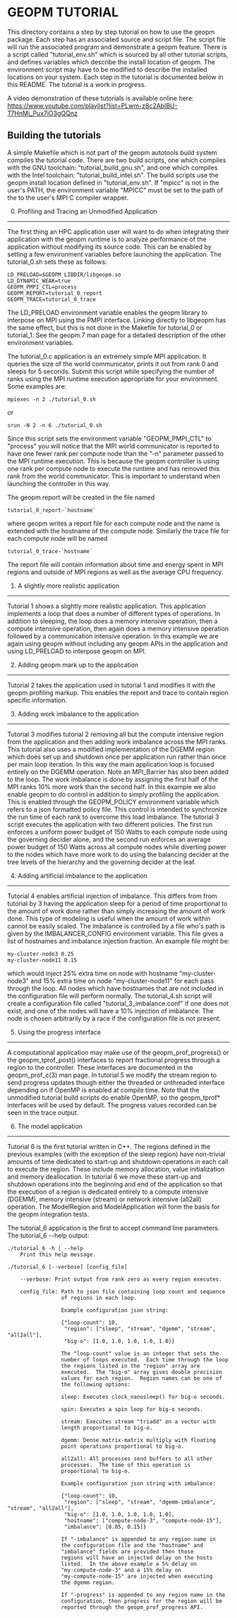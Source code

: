 GEOPM TUTORIAL
==============
This directory contains a step by step tutorial on how to use the
geopm package.  Each step has an associated source and script file.
The script file will run the associated program and demonstrate a
geopm feature.  There is a script called "tutorial_env.sh" which is
sourced by all other tutorial scripts, and defines variables which
describe the install location of geopm.  The environment script may
have to be modified to describe the installed locations on your
system.  Each step in the tutorial is documented below in this README.
The tutorial is a work in progress.

A video demonstration of these tutorials is available online here:
https://www.youtube.com/playlist?list=PLwm-z8c2AbIBU-T7HnMi_Pux7iO3gQQnz

Building the tutorials
----------------------
A simple Makefile which is not part of the geopm autotools build
system compiles the tutorial code.  There are two build scripts, one
which compiles with the GNU toolchain: "tutorial_build_gnu.sh", and
one which compiles with the Intel toolchain:
"tutorial_build_intel.sh".  The build scripts use the geopm install
location defined in "tutorial_env.sh".  If "mpicc" is not in the
user's PATH, the environment variable "MPICC" must be set to the path
of the to the user's MPI C compiler wrapper.


0. Profiling and Tracing an Unmodified Application
--------------------------------------------------
The first thing an HPC application user will want to do when
integrating their application with the geopm runtime is to analyze
performance of the application without modifying its source code.
This can be enabled by setting a few environment variables before
launching the application.  The tutorial_0.sh sets these as follows:

    LD_PRELOAD=$GEOPM_LIBDIR/libgeopm.so
    LD_DYNAMIC_WEAK=true
    GEOPM_PMPI_CTL=process
    GEOPM_REPORT=tutorial_0_report
    GEOPM_TRACE=tutorial_0_trace

The LD_PRELOAD environment variable enables the geopm library to
interpose on MPI using the PMPI interface.  Linking directly to
libgeopm has the same effect, but this is not done in the Makefile for
tutorial_0 or tutorial_1.  See the geopm.7 man page for a detailed
description of the other environment variables.

The tutorial_0.c application is an extremely simple MPI application.
It queries the size of the world communicator, prints it out from rank
0 and sleeps for 5 seconds.  Submit this script while specifying the
number of ranks using the MPI runtime execution appropriate for your
environment.  Some examples are:

    mpiexec -n 2 ./tutorial_0.sh

or

    srun -N 2 -n 6 ./tutorial_0.sh

Since this script sets the environment variable "GEOPM_PMPI_CTL" to
"process" you will notice that the MPI world communicator is reported
to have one fewer rank per compute node than the "-n" parameter passed
to the MPI runtime execution.  This is because the geopm controller is
using one rank per compute node to execute the runtime and has removed
this rank from the world communicator.  This is important to
understand when launching the controller in this way.

The geopm report will be created in the file named

    tutorial_0_report-`hostname`

where geopm writes a report file for each compute node and the name
is extended with the hostname of the compute node.  Similarly the trace
file for each compute node will be named

    tutorial_0_trace-`hostname`

The report file will contain information about time and energy spent
in MPI regions and outside of MPI regions as well as the average CPU
frequency.

1. A slightly more realistic application
----------------------------------------
Tutorial 1 shows a slightly more realistic application.  This
application implements a loop that does a number of different types of
operations.  In addition to sleeping, the loop does a memory intensive
operation, then a compute intensive operation, then again does a
memory intensive operation followed by a communication intensive
operation.  In this example we are again using geopm without including
any geopm APIs in the application and using LD_PRELOAD to interpose
geopm on MPI.

2. Adding geopm mark up to the application
------------------------------------------
Tutorial 2 takes the application used in tutorial 1 and modifies it
with the geopm profiling markup.  This enables the report and trace to
contain region specific information.

3. Adding work imbalance to the application
-------------------------------------------
Tutorial 3 modifies tutorial 2 removing all but the compute intensive
region from the application and then adding work imbalance across the
MPI ranks.  This tutorial also uses a modified implementation of the
DGEMM region which does set up and shutdown once per application run
rather than once per main loop iteration.  In this way the main
application loop is focused entirely on the DGEMM operation.  Note an
MPI_Barrier has also been added to the loop.  The work imbalance is
done by assigning the first half of the MPI ranks 10% more work than
the second half.  In this example we also enable geopm to do control
in addition to simply profiling the application.  This is enabled
through the GEOPM_POLICY environment variable which refers to a json
formatted policy file.  This control is intended to synchronize the
run time of each rank to overcome this load imbalance.  The tutorial 3
script executes the application with two different policies.  The
first run enforces a uniform power budget of 150 Watts to each compute
node using the governing decider alone, and the second run enforces an
average power budget of 150 Watts across all compute nodes while
diverting power to the nodes which have more work to do using the
balancing decider at the tree levels of the hierarchy and the
governing decider at the leaf.


4. Adding artificial imbalance to the application
-------------------------------------------------
Tutorial 4 enables artificial injection of imbalance.  This differs
from from tutorial by 3 having the application sleep for a period of
time proportional to the amount of work done rather than simply
increasing the amount of work done.  This type of modeling is useful
when the amount of work within cannot be easily scaled.  The imbalance
is controlled by a file who's path is given by the IMBALANCER_CONFIG
environment variable.  This file gives a list of hostnames and
imbalance injection fraction.  An example file might be:

    my-cluster-node3 0.25
    my-cluster-node11 0.15

which would inject 25% extra time on node with hostname
"my-cluster-node3" and 15% extra time on node "my-cluster-node11" for
each pass through the loop.  All nodes which have hostnames that are
not included in the configuration file will perform normally.  The
tutorial_4.sh script will create a configuration file called
"tutorial_3_imbalance.conf" if one does not exist, and one of the
nodes will have a 10% injection of imbalance.  The node is chosen
arbitrarily by a race if the configuration file is not present.

5. Using the progress interface
-------------------------------
A computational application may make use of the geopm_prof_progress()
or the geopm_tprof_post() interfaces to report fractional progress
through a region to the controller.  These interfaces are documented
in the geopm_prof_c(3) man page.  In tutorial 5 we modify the stream
region to send progress updates though either the threaded or
unthreaded interface depending on if OpenMP is enabled at compile
time.  Note that the unmodified tutorial build scripts do enable
OpenMP, so the geopm_tprof* interfaces will be used by default.  The
progress values recorded can be seen in the trace output.

6. The model application
------------------------
Tutorial 6 is the first tutorial written in C++.  The regions defined
in the previous examples (with the exception of the sleep region) have
non-trivial amounts of time dedicated to start-up and shutdown
operations in each call to execute the region.  These include memory
allocation, value initialization and memory deallocation.  In tutorial
6 we move these start-up and shutdown operations into the beginning
and end of the application so that the execution of a region is
dedicated entirely to a compute intensive (DGEMM), memory intensive
(stream) or network intensive (all2all) operation.  The ModelRegion
and ModelApplication will form the basis for the geopm integration
tests.

The tutorial_6 application is the first to accept command line
parameters.  The tutorial_6 --help output:

    ./tutorial_6 -h | --help
        Print this help message.

    ./tutorial_6 [--verbose] [config_file]

        --verbose: Print output from rank zero as every region executes.

        config_file: Path to json file containing loop count and sequence
                     of regions in each loop.

                     Example configuration json string:

                     {"loop-count": 10,
                      "region": ["sleep", "stream", "dgemm", "stream", "all2all"],
                      "big-o": [1.0, 1.0, 1.0, 1.0, 1.0]}

                     The "loop-count" value is an integer that sets the
                     number of loops executed.  Each time through the loop
                     the regions listed in the "region" array are
                     executed.  The "big-o" array gives double precision
                     values for each region.  Region names can be one of
                     the following options:

                     sleep: Executes clock_nanosleep() for big-o seconds.

                     spin: Executes a spin loop for big-o seconds.

                     stream: Executes stream "triadd" on a vector with
                     length proportional to big-o.

                     dgemm: Dense matrix-matrix multiply with floating
                     point operations proportional to big-o.

                     all2all: All processes send buffers to all other
                     processes.  The time of this operation is
                     proportional to big-o.

                     Example configuration json string with imbalance:

                     {"loop-count": 10,
                      "region": ["sleep", "stream", "dgemm-imbalance", "stream", "all2all"],
                      "big-o": [1.0, 1.0, 1.0, 1.0, 1.0],
                      "hostname": ["compute-node-3", "compute-node-15"],
                      "imbalance": [0.05, 0.15]}

                     If "-imbalance" is appended to any region name in
                     the configuration file and the "hostname" and
                     "imbalance" fields are provided then those
                     regions will have an injected delay on the hosts
                     listed.  In the above example a 5% delay on
                     "my-compute-node-3" and a 15% delay on
                     "my-compute-node-15" are injected when executing
                     the dgemm region.

                     If "-progress" is appended to any region name in the
                     configuration, then progress for the region will be
                     reported through the geopm_prof_progress API.
